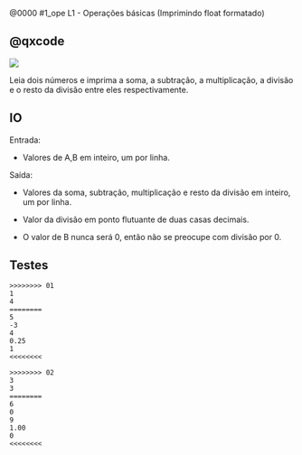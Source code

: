 @0000 #1_ope L1 - Operações básicas (Imprimindo float formatado)
## @qxcode

![](https://raw.githubusercontent.com/qxcodefup/arcade/master/base/0000/capa.jpg)

Leia dois números e imprima a soma, a subtração, a multiplicação, a divisão e o resto da divisão entre eles respectivamente.

## IO

Entrada:

* Valores de A,B em inteiro, um por linha.

Saída:

* Valores da soma, subtração, multiplicação e resto da divisão em inteiro, um por linha.

* Valor da divisão em ponto flutuante de duas casas decimais.
* O valor de B nunca será 0, então não se preocupe com divisão por 0.

## Testes

```
>>>>>>>> 01
1
4
========
5
-3
4
0.25
1
<<<<<<<<

>>>>>>>> 02
3
3
========
6
0
9
1.00
0
<<<<<<<<
```

<!---

>>>>>>>> 03
2
4
========
6
-2
8
0.50
2
<<<<<<<<


>>>>>>>> 04
9
3
========
12
6
27
3.00
0
<<<<<<<<


>>>>>>>> 05
3
4
========
7
-1
12
0.75
3
<<<<<<<<

-->
